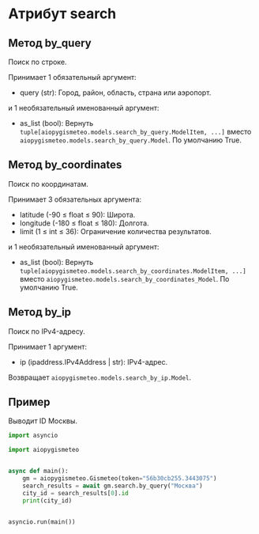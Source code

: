 # Атрибут search

## Метод by_query

Поиск по строке.

Принимает 1 обязательный аргумент:

- query (str): Город, район, область, страна или аэропорт.

и 1 необязательный именованный аргумент:

- as_list (bool): Вернуть `tuple[aiopygismeteo.models.search_by_query.ModelItem, ...]` вместо `aiopygismeteo.models.search_by_query.Model`. По умолчанию True.

## Метод by_coordinates

Поиск по координатам.

Принимает 3 обязательных аргумента:

- latitude (-90 ≤ float ≤ 90): Широта.
- longitude (-180 ≤ float ≤ 180): Долгота.
- limit (1 ≤ int ≤ 36): Ограничение количества результатов.

и 1 необязательный именованный аргумент:

- as_list (bool): Вернуть `tuple[aiopygismeteo.models.search_by_coordinates.ModelItem, ...]` вместо `aiopygismeteo.models.search_by_coordinates_Model`. По умолчанию True.

## Метод by_ip

Поиск по IPv4-адресу.

Принимает 1 аргумент:

- ip (ipaddress.IPv4Address | str): IPv4-адрес.

Возвращает `aiopygismeteo.models.search_by_ip.Model`.

## Пример

Выводит ID Москвы.

```python
import asyncio

import aiopygismeteo


async def main():
    gm = aiopygismeteo.Gismeteo(token="56b30cb255.3443075")
    search_results = await gm.search.by_query("Москва")
    city_id = search_results[0].id
    print(city_id)


asyncio.run(main())
```

